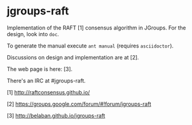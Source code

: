 jgroups-raft
============

Implementation of the RAFT [1] consensus algorithm in JGroups. For the
design, look into `doc`.

To generate the manual execute `ant manual` (requires `asciidoctor`).

Discussions on design and implementation are at [2].

The web page is here: [3].

There's an IRC at #jgroups-raft.

[1] http://raftconsensus.github.io/

[2] https://groups.google.com/forum/#!forum/jgroups-raft

[3] http://belaban.github.io/jgroups-raft

